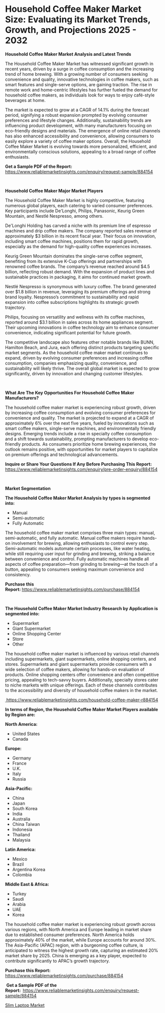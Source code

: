 <p><h1>Household Coffee Maker Market Size: Evaluating its Market Trends, Growth, and Projections 2025 - 2032</h1></p><p><strong>Household Coffee Maker Market Analysis and Latest Trends</strong></p>
<p><p>The Household Coffee Maker Market has witnessed significant growth in recent years, driven by a surge in coffee consumption and the increasing trend of home brewing. With a growing number of consumers seeking convenience and quality, innovative technologies in coffee makers, such as smart features and single-serve options, are gaining traction. The rise in remote work and home-centric lifestyles has further fueled the demand for household coffee makers, as individuals look for ways to enjoy café-style beverages at home.</p><p>The market is expected to grow at a CAGR of 14.1% during the forecast period, signifying a robust expansion prompted by evolving consumer preferences and lifestyle changes. Additionally, sustainability trends are influencing product development, with many manufacturers focusing on eco-friendly designs and materials. The emergence of online retail channels has also enhanced accessibility and convenience, allowing consumers to easily explore a variety of coffee maker options. Overall, the Household Coffee Maker Market is evolving towards more personalized, efficient, and environmentally conscious solutions, appealing to a broad range of coffee enthusiasts.</p></p>
<p><strong>Get a Sample PDF of the Report:&nbsp;</strong> <a href="https://www.reliablemarketinsights.com/enquiry/request-sample/884154?utm_campaign=2269&utm_medium=2&utm_source=Github&utm_content=ia&utm_term=05022025&utm_id=household-coffee-maker">https://www.reliablemarketinsights.com/enquiry/request-sample/884154</a></p>
<p>&nbsp;</p>
<p><strong>Household Coffee Maker Major Market Players</strong></p>
<p><p>The Household Coffee Maker Market is highly competitive, featuring numerous global players, each catering to varied consumer preferences. Key participants include De'Longhi, Philips, Panasonic, Keurig Green Mountain, and Nestlé Nespresso, among others. </p><p>De'Longhi Holding has carved a niche with its premium line of espresso machines and drip coffee makers. The company reported sales revenue of approximately $3 billion in its recent fiscal year. Their focus on innovation, including smart coffee machines, positions them for rapid growth, especially as the demand for high-quality coffee experiences increases.</p><p>Keurig Green Mountain dominates the single-serve coffee segment, benefiting from its extensive K-Cup offerings and partnerships with renowned coffee brands. The company’s revenue reached around $4.5 billion, reflecting robust demand. With the expansion of product lines and sustainable practices in packaging, it aims for continued market growth.</p><p>Nestlé Nespresso is synonymous with luxury coffee. The brand generated over $1.8 billion in revenue, leveraging its premium offerings and strong brand loyalty. Nespresso’s commitment to sustainability and rapid expansion into coffee subscriptions highlights its strategic growth trajectory.</p><p>Philips, focusing on versatility and wellness with its coffee machines, reported around $3.1 billion in sales across its home appliances segment. Their upcoming innovations in coffee technology aim to enhance consumer convenience, indicating significant potential for future growth.</p><p>The competitive landscape also features other notable brands like BUNN, Hamilton Beach, and Jura, each offering distinct products targeting specific market segments. As the household coffee maker market continues to expand, driven by evolving consumer preferences and increasing coffee consumption, companies emphasizing quality, convenience, and sustainability will likely thrive. The overall global market is expected to grow significantly, driven by innovation and changing customer lifestyles.</p></p>
<p>&nbsp;</p>
<p><strong>What Are The Key Opportunities For Household Coffee Maker Manufacturers?</strong></p>
<p><p>The household coffee maker market is experiencing robust growth, driven by increasing coffee consumption and evolving consumer preferences for convenience and quality. The market is projected to expand at a CAGR of approximately 6% over the next five years, fueled by innovations such as smart coffee makers, single-serve machines, and environmentally friendly designs. Emerging trends include a rise in specialty coffee consumption and a shift towards sustainability, prompting manufacturers to develop eco-friendly products. As consumers prioritize home brewing experiences, the outlook remains positive, with opportunities for market players to capitalize on premium offerings and technological advancements.</p></p>
<p><strong>Inquire or Share Your Questions If Any Before Purchasing This Report:</strong> <a href="https://www.reliablemarketinsights.com/enquiry/pre-order-enquiry/884154?utm_campaign=2269&utm_medium=2&utm_source=Github&utm_content=ia&utm_term=05022025&utm_id=household-coffee-maker">https://www.reliablemarketinsights.com/enquiry/pre-order-enquiry/884154</a></p>
<p>&nbsp;</p>
<p><strong>Market Segmentation</strong></p>
<p><strong>The Household Coffee Maker Market Analysis by types is segmented into:</strong></p>
<p><ul><li>Manual</li><li>Semi-automatic</li><li>Fully Automatic</li></ul></p>
<p><p>The household coffee maker market comprises three main types: manual, semi-automatic, and fully automatic. Manual coffee makers require hands-on involvement for brewing, allowing enthusiasts to control every step. Semi-automatic models automate certain processes, like water heating, while still requiring user input for grinding and brewing, striking a balance between convenience and control. Fully automatic machines handle all aspects of coffee preparation—from grinding to brewing—at the touch of a button, appealing to consumers seeking maximum convenience and consistency.</p></p>
<p><strong>Purchase this Report:&nbsp;</strong><a href="https://www.reliablemarketinsights.com/purchase/884154?utm_campaign=2269&utm_medium=2&utm_source=Github&utm_content=ia&utm_term=05022025&utm_id=household-coffee-maker">https://www.reliablemarketinsights.com/purchase/884154</a></p>
<p>&nbsp;</p>
<p><strong>The Household Coffee Maker Market Industry Research by Application is segmented into:</strong></p>
<p><ul><li>Supermarket</li><li>Giant Supermarket</li><li>Online Shopping Center</li><li>Store</li><li>Other</li></ul></p>
<p><p>The household coffee maker market is influenced by various retail channels including supermarkets, giant supermarkets, online shopping centers, and stores. Supermarkets and giant supermarkets provide consumers with a wide selection of coffee makers, allowing for hands-on evaluation of products. Online shopping centers offer convenience and often competitive pricing, appealing to tech-savvy buyers. Additionally, specialty stores cater to niche markets with unique offerings. Each of these channels contributes to the accessibility and diversity of household coffee makers in the market.</p></p>
<p><a href="https://www.reliablemarketinsights.com/household-coffee-maker-r884154?utm_campaign=2269&utm_medium=2&utm_source=Github&utm_content=ia&utm_term=05022025&utm_id=household-coffee-maker">&nbsp;https://www.reliablemarketinsights.com/household-coffee-maker-r884154</a></p>
<p><strong>In terms of Region, the Household Coffee Maker Market Players available by Region are:</strong></p>
<p>
    <p> <strong> North America: </strong>
        <ul>
            <li>United States</li>
            <li>Canada</li>
        </ul>
        </p> 
    <p> <strong> Europe: </strong>
        <ul>
            <li>Germany</li>
            <li>France</li>
            <li>U.K.</li>
            <li>Italy</li>
            <li>Russia</li>
        </ul>
        </p> 
    <p> <strong> Asia-Pacific: </strong>
        <ul>
            <li>China</li>
            <li>Japan</li>
            <li>South Korea</li>
            <li>India</li>
            <li>Australia</li>
            <li>China Taiwan</li>
            <li>Indonesia</li>
            <li>Thailand</li>
            <li>Malaysia</li>
        </ul>
        </p> 
    <p> <strong> Latin America: </strong>
        <ul>
            <li>Mexico</li>
            <li>Brazil</li>
            <li>Argentina Korea</li>
            <li>Colombia</li>
        </ul>
        </p> 
    <p> <strong> Middle East & Africa: </strong>
        <ul>
            <li>Turkey</li>
            <li>Saudi</li>
            <li>Arabia</li>
            <li>UAE</li>
            <li>Korea</li>
        </ul>
    </p>
    </p>
<p><p>The household coffee maker market is experiencing robust growth across various regions, with North America and Europe leading in market share due to established consumer preferences. North America holds approximately 40% of the market, while Europe accounts for around 30%. The Asia-Pacific (APAC) region, with a burgeoning coffee culture, is anticipated to witness the highest growth rate, capturing an estimated 20% market share by 2025. China is emerging as a key player, expected to contribute significantly to APAC’s growth trajectory.</p></p>
<p><strong>Purchase this Report: </strong><a href="https://www.reliablemarketinsights.com/purchase/884154?utm_campaign=2269&utm_medium=2&utm_source=Github&utm_content=ia&utm_term=05022025&utm_id=household-coffee-maker">https://www.reliablemarketinsights.com/purchase/884154</a></p>
<p>&nbsp;<strong>Get a Sample PDF of the Report:&nbsp;&nbsp;</strong><a href="https://www.reliablemarketinsights.com/enquiry/request-sample/884154?utm_campaign=2269&utm_medium=2&utm_source=Github&utm_content=ia&utm_term=05022025&utm_id=household-coffee-maker">https://www.reliablemarketinsights.com/enquiry/request-sample/884154</a></p>
<p><strong></strong></p>
<p><p><a href="https://github.com/skerretflossie9297/Market-Research-Report-List-1/blob/main/slim-laptop-market.md?utm_campaign=2269&utm_medium=2&utm_source=Github&utm_content=ia&utm_term=05022025&utm_id=household-coffee-maker">Slim Laptop Market</a></p></p>
